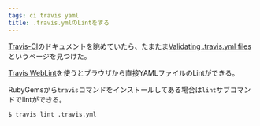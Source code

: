 ```yaml
---
tags: ci travis yaml
title: .travis.ymlのLintをする
---
```

[Travis-CI](https://travis-ci.org/)のドキュメントを眺めていたら、たまたま[Validating .travis.yml files](https://docs.travis-ci.com/user/travis-lint)というページを見つけた。

[Travis WebLint](http://lint.travis-ci.org/)を使うとブラウザから直接YAMLファイルのLintができる。

RubyGemsから`travis`コマンドをインストールしてある場合は`lint`サブコマンドでlintができる。

```sh
$ travis lint .travis.yml
```
